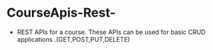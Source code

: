 # CourseApis-Rest-
- REST APIs for a course. These APIs can be used for basic CRUD applications .(GET,POST,PUT,DELETE)
